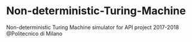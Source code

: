 # Non-deterministic-Turing-Machine
Non-deterministic Turing Machine simulator for API project 2017-2018 @Politecnico di Milano
